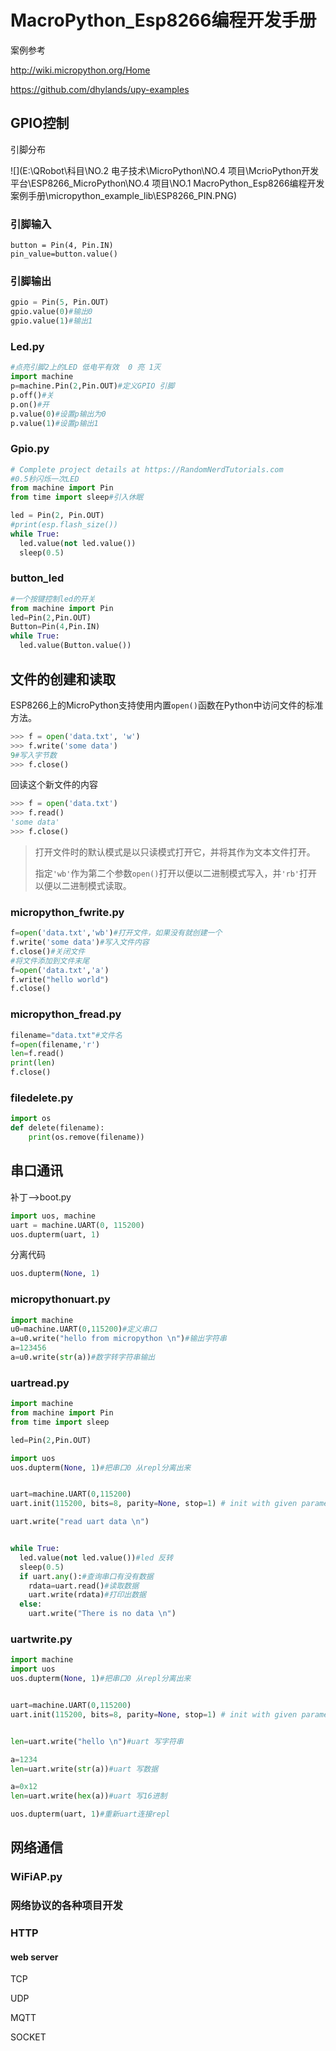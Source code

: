 # MacroPython_Esp8266编程开发手册

案例参考

<http://wiki.micropython.org/Home>

<https://github.com/dhylands/upy-examples>

## GPIO控制

引脚分布

![](E:\QRobot\科目\NO.2 电子技术\MicroPython\NO.4 项目\McrioPython开发平台\ESP8266_MicroPython\NO.4 项目\NO.1 MacroPython_Esp8266编程开发案例手册\micropython_example_lib\ESP8266_PIN.PNG)

### 引脚输入

```shell
button = Pin(4, Pin.IN)
pin_value=button.value()
```

### 引脚输出

```python
gpio = Pin(5, Pin.OUT)
gpio.value(0)#输出0
gpio.value(1)#输出1
```

### Led.py

```python
#点亮引脚2上的LED 低电平有效  0 亮 1灭
import machine
p=machine.Pin(2,Pin.OUT)#定义GPIO 引脚
p.off()#关
p.on()#开
p.value(0)#设置p输出为0
p.value(1)#设置p输出1
```

### Gpio.py

```python
# Complete project details at https://RandomNerdTutorials.com
#0.5秒闪烁一次LED
from machine import Pin
from time import sleep#引入休眠

led = Pin(2, Pin.OUT)
#print(esp.flash_size())
while True:
  led.value(not led.value())
  sleep(0.5)
```

### button_led

```python
#一个按键控制led的开关
from machine import Pin
led=Pin(2,Pin.OUT)
Button=Pin(4,Pin.IN)
while True:
  led.value(Button.value())
```

## 文件的创建和读取

ESP8266上的MicroPython支持使用内置`open()`函数在Python中访问文件的标准方法。

```python
>>> f = open('data.txt', 'w')
>>> f.write('some data')
9#写入字节数
>>> f.close()
```

回读这个新文件的内容

```python
>>> f = open('data.txt')
>>> f.read()
'some data'
>>> f.close()
```

> 打开文件时的默认模式是以只读模式打开它，并将其作为文本文件打开。
>
> 指定`'wb'`作为第二个参数`open()`打开以便以二进制模式写入，并`'rb'`打开以便以二进制模式读取。

### micropython_fwrite.py

```python
f=open('data.txt','wb')#打开文件，如果没有就创建一个
f.write('some data')#写入文件内容
f.close()#关闭文件
#将文件添加到文件末尾
f=open('data.txt','a')
f.write("hello world")
f.close()
```

### micropython_fread.py

```python
filename="data.txt"#文件名
f=open(filename,'r')
len=f.read()
print(len)
f.close()
```

### filedelete.py

```python
import os
def delete(filename):
    print(os.remove(filename))
```

## 串口通讯

补丁-->boot.py

```python
import uos, machine
uart = machine.UART(0, 115200)
uos.dupterm(uart, 1)
```

分离代码

```python
uos.dupterm(None, 1)
```

### micropythonuart.py

```python
import machine
u0=machine.UART(0,115200)#定义串口
a=u0.write("hello from micropython \n")#输出字符串
a=123456
a=u0.write(str(a))#数字转字符串输出
```

### uartread.py

```python
import machine
from machine import Pin
from time import sleep

led=Pin(2,Pin.OUT)

import uos
uos.dupterm(None, 1)#把串口0 从repl分离出来


uart=machine.UART(0,115200)
uart.init(115200, bits=8, parity=None, stop=1) # init with given parameters

uart.write("read uart data \n")


while True:
  led.value(not led.value())#led 反转
  sleep(0.5)
  if uart.any():#查询串口有没有数据
    rdata=uart.read()#读取数据
    uart.write(rdata)#打印出数据
  else:
    uart.write("There is no data \n")
```

### uartwrite.py

```python
import machine
import uos
uos.dupterm(None, 1)#把串口0 从repl分离出来


uart=machine.UART(0,115200)
uart.init(115200, bits=8, parity=None, stop=1) # init with given parameters


len=uart.write("hello \n")#uart 写字符串

a=1234
len=uart.write(str(a))#uart 写数据

a=0x12
len=uart.write(hex(a))#uart 写16进制

uos.dupterm(uart, 1)#重新uart连接repl

```

## 网络通信

### WiFiAP.py





### 网络协议的各种项目开发

### HTTP 

#### web server



TCP

UDP 

MQTT

SOCKET

